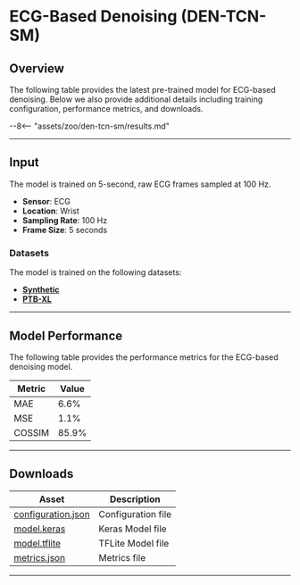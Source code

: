 # ECG-Based Denoising (DEN-TCN-SM)

## <span class="sk-h2-span">Overview</span>

The following table provides the latest pre-trained model for ECG-based denoising. Below we also provide additional details including training configuration, performance metrics, and downloads.


--8<-- "assets/zoo/den-tcn-sm/results.md"

---

## <span class="sk-h2-span">Input</span>

The model is trained on 5-second, raw ECG frames sampled at 100 Hz.

- **Sensor**: ECG
- **Location**: Wrist
- **Sampling Rate**: 100 Hz
- **Frame Size**: 5 seconds

### <span class="sk-h2-span">Datasets</span>

The model is trained on the following datasets:

- **[Synthetic](../datasets/synthetic.md)**
- **[PTB-XL](../datasets/ptbxl.md)**

---

## <span class="sk-h2-span">Model Performance</span>

The following table provides the performance metrics for the ECG-based denoising model.

| Metric       | Value |
| ------------ | ----- |
| MAE          | 6.6%  |
| MSE          | 1.1%  |
| COSSIM       | 85.9% |

---

## <span class="sk-h2-span">Downloads</span>


| Asset                                                                | Description                   |
| -------------------------------------------------------------------- | ----------------------------- |
| [configuration.json](https://ambiqai-model-zoo.s3.us-west-2.amazonaws.com/heartkit/denoise/den-tcn-sm/latest/configuration.json)   | Configuration file            |
| [model.keras](https://ambiqai-model-zoo.s3.us-west-2.amazonaws.com/heartkit/denoise/den-tcn-sm/latest/model.keras)            | Keras Model file              |
| [model.tflite](https://ambiqai-model-zoo.s3.us-west-2.amazonaws.com/heartkit/denoise/den-tcn-sm/latest/model.tflite)       | TFLite Model file             |
| [metrics.json](https://ambiqai-model-zoo.s3.us-west-2.amazonaws.com/heartkit/denoise/den-tcn-sm/latest/metrics.json)       | Metrics file                  |

---
